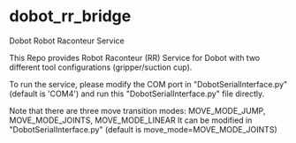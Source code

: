 # dobot_rr_bridge
Dobot Robot Raconteur Service

This Repo provides Robot Raconteur (RR) Service for Dobot with two different tool configurations (gripper/suction cup).

To run the service, please modify the COM port in "DobotSerialInterface.py" (default is 'COM4') and run this "DobotSerialInterface.py" file directly.

Note that there are three move transition modes: MOVE_MODE_JUMP, MOVE_MODE_JOINTS, MOVE_MODE_LINEAR It can be modified in "DobotSerialInterface.py" (default is move_mode=MOVE_MODE_JOINTS)
